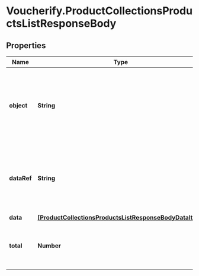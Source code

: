 # Voucherify.ProductCollectionsProductsListResponseBody

## Properties

Name | Type | Description | Notes
------------ | ------------- | ------------- | -------------
**object** | **String** | The type of the object represented by JSON. This object stores information about products and SKUs. | [optional] [default to &#39;list&#39;]
**dataRef** | **String** | Identifies the name of the JSON property that contains the array of products and SKUs. | [optional] [default to &#39;data&#39;]
**data** | [**[ProductCollectionsProductsListResponseBodyDataItem]**](ProductCollectionsProductsListResponseBodyDataItem.md) |  | [optional] 
**total** | **Number** | Total number of products &amp; SKUs in the product collection. | [optional] 


